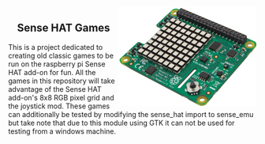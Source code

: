 <img align="right" src="/assets/sense_hat.png" height="200">
<h2 align="center">Sense HAT Games</h2>

This is a project dedicated to creating old classic games to be run on the
raspberry pi Sense HAT add-on for fun. All the games in this repository will
take advantage of the Sense HAT add-on's 8x8 RGB pixel grid and the joystick
mod. These games can additionally be tested by modifying the sense_hat import
to sense_emu but take note that due to this module using GTK it can not be
used for testing from a windows machine.
